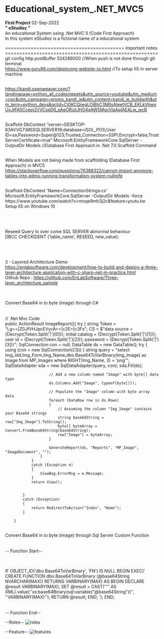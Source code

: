 # Educational_system_.NET_MVC5
<div><b>First Project</b> 02-Sep-2022</div>
<div><strong>" eStudiez "</strong><div>
<div>An educational System using .Net MVC 5 (Code First Approach)</div>
<div>In this system eStudiez is a fictional name of a educational system</div>

========================================== important notes ======================================================
<br>git config http.postBuffer 524288000              //When push is not done through git terminal
<br>https://www.guru99.com/deploying-website-iis.html //To setup IIS in server machine

<br>https://kandi.openweaver.com/?landingpage=python_all_codesnippets&utm_source=youtube&utm_medium=cpc&utm_campaign=promo_kandi_ie&utm_content=kandi_ie_buildwith&utm_term=python_devs&gclid=Cj0KCQjwgLOiBhC7ARIsAIeetVCB_EKLkVhwoUxJtFA0Ccepj2VVCseD6_eAeORizIJHO4qAW5MgcVIaAplAEALw_wcB


<br>Scaffold-DbContext “server=DESKTOP-83AVVG7\MSSQLSERVER19;database=iSOL_POS;User ID=sa;Password=Super@123;Trusted_Connection=SSPI;Encrypt=false;TrustServerCertificate=true” Microsoft.EntityFrameworkCore.SqlServer -OutputDir Models
//Database First Approach in .Net 7.0 Scaffold Command

<br>When Models are not being made from scaffolding (Database First Approach) in MVC5 
https://stackoverflow.com/questions/76388322/cannot-import-anymore-tables-into-edmx-running-transformation-system-nullrefe

<br>
Scaffold-DbContext 'Name=ConnectionStrings:cs' Microsoft.EntityFrameworkCore.SqlServer -OutputDir Models -force

<br>
https://www.youtube.com/watch?v=moqe9mh3j2c&feature=youtu.be
<br>
Setup IIS on Windows 10

<br><br><br>
Reseed Query to over come SQL SERVER abnormal behaviour
<br>
DBCC CHECKIDENT ('table_name', RESEED, new_value); 
 
<br><br><br>
3 - Layered Architecture Demo 
<br>
https://enlabsoftware.com/development/how-to-build-and-deploy-a-three-layer-architecture-application-with-c-sharp-net-in-practice.html
<br>
Github Repo : https://github.com/EnLabSoftware/Three-layer_architecture_sample
<br><br>

<br>
Convert Base64 in to byte (image) through C#
<br><br><br>
// .Net Mvc Code <br>
public ActionResult ImageReport(){
            try
            {
                string Token = "Lg==|ZGJfVHJpcEVycA==|c2E=|c3Fs";
                CS = $"data source = {Decrypt(Token.Split('|')[0])}; initial catalog = {Decrypt(Token.Split('|')[1])}; user id = {Decrypt(Token.Split('|')[2])}; password = {Decrypt(Token.Split('|')[3])}";
                SqlConnection con = null;
                DataTable ds = new DataTable();
                try
                {
                    using (con = new SqlConnection(CS))
                    {
                        string query = "select Img_idd,Img_Form,Img_Name,dbo.Base64ToVarBinary(Img_Image) as Image from MP_Images where RIGHT(Img_Name, 3) = 'png'";
                        SqlDataAdapter sda = new SqlDataAdapter(query, con);
                        sda.Fill(ds);

                        // Add a new column named "Image" with byte[] data type
                        ds.Columns.Add("Image", typeof(byte[]));

                        // Populate the "Image" column with byte array data
                        foreach (DataRow row in ds.Rows)
                        {
                            // Assuming the column "Img_Image" contains your Base64 strings
                            string base64String = row["Img_Image"].ToString();
                            byte[] byteArray = Convert.FromBase64String(base64String);
                            row["Image"] = byteArray;
                        }

                        GenerateReport(ds, "Reports", "MP_Image", "ImageDocument", "");
                    }
                }
                catch (Exception e)
                {
                    ViewBag.ErrorMsg = e.Message;
                }
                return View();


            }
            catch (Exception)
            {
                return RedirectToAction("Index", "Home");
            }

        }

<br>
Convert Base64 in to byte (image) through Sql Server Custom Function
<br><br><br>
-- Function Start--<br><br><br>

IF OBJECT_ID('dbo.Base64ToVarBinary', 'FN') IS NULL
BEGIN
    EXEC('
        CREATE FUNCTION dbo.Base64ToVarBinary (@base64String NVARCHAR(MAX))
        RETURNS VARBINARY(MAX)
        AS
        BEGIN
            DECLARE @result VARBINARY(MAX);
            SET @result = CAST('''' AS XML).value(''xs:base64Binary(sql:variable("@base64String"))'', ''VARBINARY(MAX)'');
            RETURN @result;
        END;
    ');
END;
<br><br><br>
-- Function End--

--Roles--
![roles](https://github.com/Muhammad-Annas-Raza/Educational_system_.NET_MVC5/assets/117452932/f86f83ad-704a-426f-9cc3-61345cbdf1c4)


--Feature--
![features](https://github.com/Muhammad-Annas-Raza/Educational_system_.NET_MVC5/assets/117452932/a1f35338-2839-41b7-a27f-71ce5dbf5b70)















